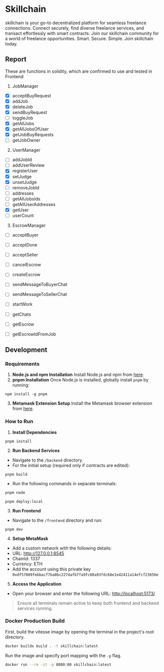 
# Skillchain
skillchain is your go-to decentralized platform for seamless freelance connections. Connect securely, find diverse freelance services, and transact effortlessly with smart contracts. Join our skillchain community for a world of freelance opportunities. Smart. Secure. Simple. Join skillchain today.

## Report
These are functions in solidity, which are confirmed to use and tested in Frontend

1. JobManager
- [x] acceptBuyRequest
- [x] addJob
- [x] deleteJob
- [x] sendBuyRequest
- [ ] toggleJob
- [x] getAllJobs
- [x] getAllJobsOfUser
- [x] getJobBuyRequests
- [ ] getJobOwner

2. UserManager
- [ ] addJobId
- [ ] addUserReview
- [x] registerUser
- [x] setJudge
- [x] unsetJudge
- [ ] removeJobId
- [ ] addresses
- [ ] getAllJobsIds
- [ ] getAllUserAddresses
- [x] getUser
- [ ] userCount

3. EscrowManager
- [ ] acceptBuyer
- [ ] acceptDone
- [ ] acceptSeller
- [ ] cancelEscrow
- [ ] createEscrow
- [ ] sendMessageToBuyerChat
- [ ] sendMessageToSellerChat
- [ ] startWork
- [ ] getChats
- [ ] getEscrow
- [ ] getEscrowIdFromJob




## Development
### Requirements
1.  **Node.js and npm Installation**
Install Node.js and npm from [here](https://nodejs.org/).
2.  **pnpm Installation**
Once Node.js is installed, globally install `pnpm` by running:
```
npm install -g pnpm
```
3.  **Metamask Extension Setup**
Install the Metamask browser extension from [here](https://metamask.io/download.html).
### How to Run
1.  **Install Dependencies**
```
pnpm install
```
2.  **Run Backend Services**
- Navigate to the `/backend` directory.
- For the initial setup (required only if contracts are edited):
```
pnpm build
```
- Run the following commands in separate terminals:
```bash
pnpm node
```
```
pnpm deploy:local
```
3.  **Run Frontend**
- Navigate to the `/frontend` directory and run:
```
pnpm dev
```
4.  **Setup MetaMask**
- Add a custom network with the following details:
- URL: http://127.0.0.1:8545
- ChainId: 1337
- Currency: ETH
- Add the account using this private key `0xdf57089febbacf7ba0bc227dafbffa9fc08a93fdc68e1e42411a14efcf23656e`
5.  **Access the Application**
- Open your browser and enter the following URL:
[http://localhost:5173/](http://localhost:5173/)
> Ensure all terminals remain active to keep both frontend and backend services running.

### Docker Production Build

First, build the vitesse image by opening the terminal in the project's root directory.

```bash
docker buildx build . -t skillchain:latest
```

Run the image and specify port mapping with the `-p` flag.

```bash
docker run --rm -it -p 8080:80 skillchain:latest
```

